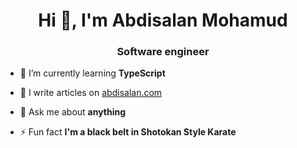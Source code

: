 <h1 align="center">Hi 👋, I'm Abdisalan Mohamud</h1>
<h3 align="center">Software engineer</h3>

- 🌱 I’m currently learning **TypeScript**

- 📝 I write articles on [abdisalan.com](https://abdisalan.com)

- 💬 Ask me about **anything**

- ⚡ Fun fact **I'm a black belt in Shotokan Style Karate**
